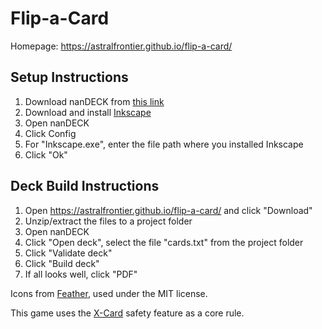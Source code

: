 # Flip-a-Card

Homepage: https://astralfrontier.github.io/flip-a-card/

## Setup Instructions

1. Download nanDECK from [this link](http://www.nand.it/nandeck/)
2. Download and install [Inkscape](https://inkscape.org/)
3. Open nanDECK
4. Click Config
5. For "Inkscape.exe", enter the file path where you installed Inkscape
6. Click "Ok"

## Deck Build Instructions

1. Open https://astralfrontier.github.io/flip-a-card/ and click "Download"
2. Unzip/extract the files to a project folder
2. Open nanDECK
3. Click "Open deck", select the file "cards.txt" from the project folder
4. Click "Validate deck"
5. Click "Build deck"
6. If all looks well, click "PDF"

Icons from [Feather](https://feathericons.com/), used under the MIT license.

This game uses the [X-Card](http://tinyurl.com/x-card-rpg) safety feature as a core rule.